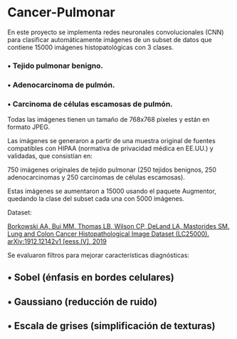 # Cancer-Pulmonar


En este proyecto se implementa redes neuronales convolucionales (CNN) para clasificar automáticamente imágenes de un subset de datos que contiene 15000 imágenes histopatológicas con 3 clases.

### **•** Tejido pulmonar benigno.

### **•** Adenocarcinoma de pulmón.

### **•** Carcinoma de células escamosas de pulmón.

Todas las imágenes tienen un tamaño de 768x768 píxeles y están en formato JPEG.

Las imágenes se generaron a partir de una muestra original de fuentes compatibles con HIPAA (normativa de privacidad médica en EE.UU.) y validadas, que consistían en:

750 imágenes originales de tejido pulmonar (250 tejidos benignos, 250 adenocarcinomas y 250 carcinomas de células escamosas).

Estas imágenes se aumentaron a 15000 usando el paquete Augmentor, quedando la clase del subset cada una con 5000 imágenes.

Dataset:

[Borkowski AA, Bui MM, Thomas LB, Wilson CP, DeLand LA, Mastorides SM. Lung and Colon Cancer Histopathological Image Dataset (LC25000). arXiv:1912.12142v1 [eess.IV], 2019 ](https://academictorrents.com/details/7a638ed187a6180fd6e464b3666a6ea0499af4af)


Se evaluaron filtros para mejorar características diagnósticas:

## **•** Sobel (énfasis en bordes celulares)

## **•** Gaussiano (reducción de ruido)

## **•** Escala de grises (simplificación de texturas)
